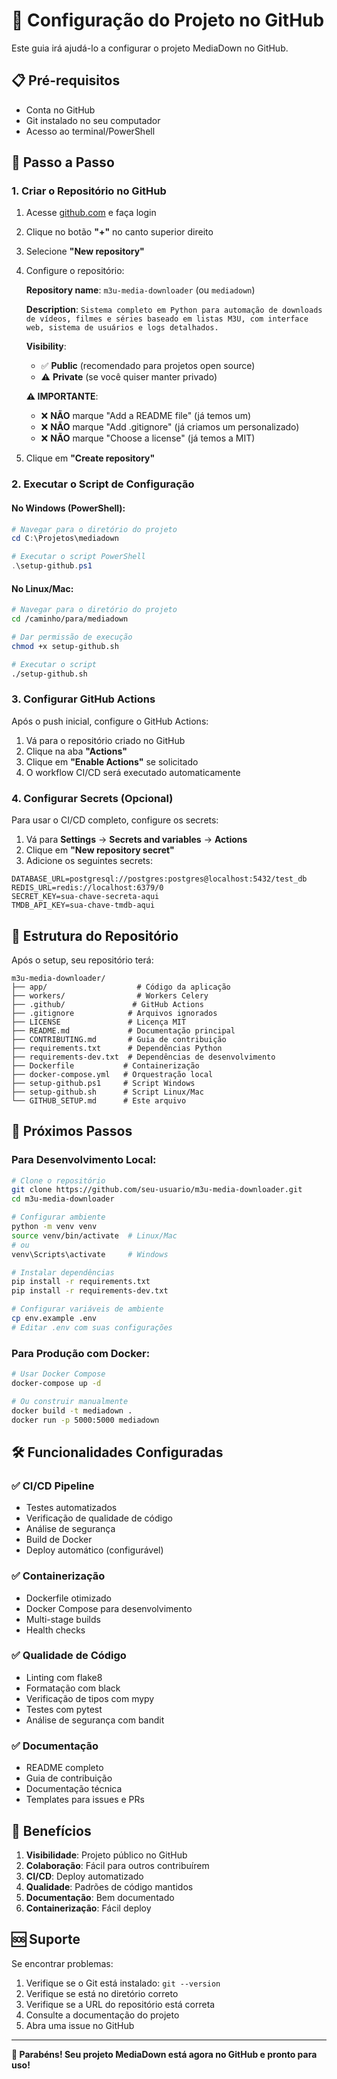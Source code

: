 # 🚀 Configuração do Projeto no GitHub

Este guia irá ajudá-lo a configurar o projeto MediaDown no GitHub.

## 📋 Pré-requisitos

- Conta no GitHub
- Git instalado no seu computador
- Acesso ao terminal/PowerShell

## 🔧 Passo a Passo

### 1. Criar o Repositório no GitHub

1. Acesse [github.com](https://github.com) e faça login
2. Clique no botão **"+"** no canto superior direito
3. Selecione **"New repository"**
4. Configure o repositório:

   **Repository name**: `m3u-media-downloader` (ou `mediadown`)
   
   **Description**: `Sistema completo em Python para automação de downloads de vídeos, filmes e séries baseado em listas M3U, com interface web, sistema de usuários e logs detalhados.`
   
   **Visibility**: 
   - ✅ **Public** (recomendado para projetos open source)
   - ⚠️ **Private** (se você quiser manter privado)
   
   **⚠️ IMPORTANTE**: 
   - ❌ **NÃO** marque "Add a README file" (já temos um)
   - ❌ **NÃO** marque "Add .gitignore" (já criamos um personalizado)
   - ❌ **NÃO** marque "Choose a license" (já temos a MIT)

5. Clique em **"Create repository"**

### 2. Executar o Script de Configuração

#### No Windows (PowerShell):
```powershell
# Navegar para o diretório do projeto
cd C:\Projetos\mediadown

# Executar o script PowerShell
.\setup-github.ps1
```

#### No Linux/Mac:
```bash
# Navegar para o diretório do projeto
cd /caminho/para/mediadown

# Dar permissão de execução
chmod +x setup-github.sh

# Executar o script
./setup-github.sh
```

### 3. Configurar GitHub Actions

Após o push inicial, configure o GitHub Actions:

1. Vá para o repositório criado no GitHub
2. Clique na aba **"Actions"**
3. Clique em **"Enable Actions"** se solicitado
4. O workflow CI/CD será executado automaticamente

### 4. Configurar Secrets (Opcional)

Para usar o CI/CD completo, configure os secrets:

1. Vá para **Settings** → **Secrets and variables** → **Actions**
2. Clique em **"New repository secret"**
3. Adicione os seguintes secrets:

```
DATABASE_URL=postgresql://postgres:postgres@localhost:5432/test_db
REDIS_URL=redis://localhost:6379/0
SECRET_KEY=sua-chave-secreta-aqui
TMDB_API_KEY=sua-chave-tmdb-aqui
```

## 📁 Estrutura do Repositório

Após o setup, seu repositório terá:

```
m3u-media-downloader/
├── app/                    # Código da aplicação
├── workers/                # Workers Celery
├── .github/               # GitHub Actions
├── .gitignore            # Arquivos ignorados
├── LICENSE               # Licença MIT
├── README.md             # Documentação principal
├── CONTRIBUTING.md       # Guia de contribuição
├── requirements.txt      # Dependências Python
├── requirements-dev.txt  # Dependências de desenvolvimento
├── Dockerfile           # Containerização
├── docker-compose.yml   # Orquestração local
├── setup-github.ps1     # Script Windows
├── setup-github.sh      # Script Linux/Mac
└── GITHUB_SETUP.md      # Este arquivo
```

## 🔄 Próximos Passos

### Para Desenvolvimento Local:
```bash
# Clone o repositório
git clone https://github.com/seu-usuario/m3u-media-downloader.git
cd m3u-media-downloader

# Configurar ambiente
python -m venv venv
source venv/bin/activate  # Linux/Mac
# ou
venv\Scripts\activate     # Windows

# Instalar dependências
pip install -r requirements.txt
pip install -r requirements-dev.txt

# Configurar variáveis de ambiente
cp env.example .env
# Editar .env com suas configurações
```

### Para Produção com Docker:
```bash
# Usar Docker Compose
docker-compose up -d

# Ou construir manualmente
docker build -t mediadown .
docker run -p 5000:5000 mediadown
```

## 🛠️ Funcionalidades Configuradas

### ✅ CI/CD Pipeline
- Testes automatizados
- Verificação de qualidade de código
- Análise de segurança
- Build de Docker
- Deploy automático (configurável)

### ✅ Containerização
- Dockerfile otimizado
- Docker Compose para desenvolvimento
- Multi-stage builds
- Health checks

### ✅ Qualidade de Código
- Linting com flake8
- Formatação com black
- Verificação de tipos com mypy
- Testes com pytest
- Análise de segurança com bandit

### ✅ Documentação
- README completo
- Guia de contribuição
- Documentação técnica
- Templates para issues e PRs

## 🎯 Benefícios

1. **Visibilidade**: Projeto público no GitHub
2. **Colaboração**: Fácil para outros contribuírem
3. **CI/CD**: Deploy automatizado
4. **Qualidade**: Padrões de código mantidos
5. **Documentação**: Bem documentado
6. **Containerização**: Fácil deploy

## 🆘 Suporte

Se encontrar problemas:

1. Verifique se o Git está instalado: `git --version`
2. Verifique se está no diretório correto
3. Verifique se a URL do repositório está correta
4. Consulte a documentação do projeto
5. Abra uma issue no GitHub

---

**🎉 Parabéns! Seu projeto MediaDown está agora no GitHub e pronto para uso!**
